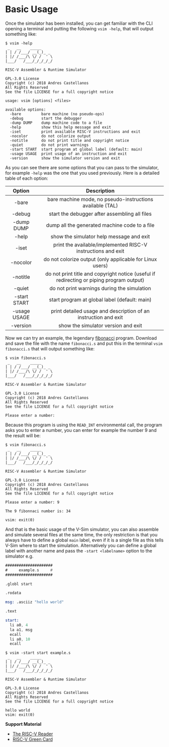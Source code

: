 # Basic Usage

Once the simulator has been installed, you can get familiar with the CLI opening a terminal and putting the following `vsim -help`, that will output something like:

```shell
$ vsim -help
 _   __    _____
| | / /___/ __(_)_ _
| |/ /___/\ \/ /  ' \
|___/   /___/_/_/_/_/

RISC-V Assembler & Runtime Simulator

GPL-3.0 License
Copyright (c) 2018 Andres Castellanos
All Rights Reserved
See the file LICENSE for a full copyright notice

usage: vsim [options] <files>

available options:
  -bare         bare machine (no pseudo-ops)
  -debug        start the debugger
  -dump DUMP    dump machine code to a file
  -help         show this help message and exit
  -iset         print available RISC-V instructions and exit
  -nocolor      do not colorize output
  -notitle      do not print title and copyright notice
  -quiet        do not print warnings
  -start START  start program at global label (default: main)
  -usage USAGE  print usage of an instruction and exit
  -version      show the simulator version and exit
```

As you can see there are some options that you can pass to the simulator, for example `-help` was the
one that you used previously. Here is a detailed table of each option:

|    Option    |                                        Description                                       |
|:------------:|:----------------------------------------------------------------------------------------:|
|     -bare    |                 bare machine mode, no pseudo-instructions available (TAL)                |
|    -debug    |                       start the debugger after assembling all files                      |
|  -dump DUMP  |                       dump all the generated machine code to a file                      |
|     -help    |                         show the simulator help message and exit                         |
|     -iset    |               print the available/implemented RISC-V instructions and exit               |
|   -nocolor   |                 do not colorize output (only applicable for Linux users)                 |
|   -notitle   | do not print title and copyright notice (useful if redirecting or piping program output) |
|    -quiet    |                        do not print warnings during the simulation                       |
| -start START |                       start program at global label (default: main)                      |
| -usage USAGE |              print detailed usage and description of an instruction and exit             |
|   -version   |                            show the simulator version and exit                           |

Now we can try an example, the legendary [fibonacci](https://raw.githubusercontent.com/andrescv/VSim/master/examples/fibonacci.s) program. Download and save the file with the name `fibonacci.s` and put this in the terminal `vsim fibonacci.s` that will output something like:

```shell
$ vsim fibonacci.s
 _   __    _____
| | / /___/ __(_)_ _
| |/ /___/\ \/ /  ' \
|___/   /___/_/_/_/_/

RISC-V Assembler & Runtime Simulator

GPL-3.0 License
Copyright (c) 2018 Andres Castellanos
All Rights Reserved
See the file LICENSE for a full copyright notice

Please enter a number:
```

Because this program is using the `READ_INT` environmental call, the program asks you to enter a number, you can enter for example the number 9 and the result will be:


```shell
$ vsim fibonacci.s
 _   __    _____
| | / /___/ __(_)_ _
| |/ /___/\ \/ /  ' \
|___/   /___/_/_/_/_/

RISC-V Assembler & Runtime Simulator

GPL-3.0 License
Copyright (c) 2018 Andres Castellanos
All Rights Reserved
See the file LICENSE for a full copyright notice

Please enter a number: 9

The 9 fibonnaci number is: 34

vsim: exit(0)
```

And that is the basic usage of the V-Sim simulator, you can also assemble and simulate several files at the same time, the only restriction is that you always have to define a global `main` label, even if it is a single file as this tells V-Sim where to start the simulation. Alternatively you can define a global label with another name and pass the `-start <labelname>` option to the simulator e.g.

```asm
#####################
#     example.s     #
#####################

.globl start

.rodata

msg: .asciiz "hello world"

.text

start:
  li a0, 4
  la a1, msg
  ecall
  li a0, 10
  ecall
```

```shell
$ vsim -start start example.s
 _   __    _____
| | / /___/ __(_)_ _
| |/ /___/\ \/ /  ' \
|___/   /___/_/_/_/_/

RISC-V Assembler & Runtime Simulator

GPL-3.0 License
Copyright (c) 2018 Andres Castellanos
All Rights Reserved
See the file LICENSE for a full copyright notice

hello world
vsim: exit(0)
```

**Support Material**

* [The RISC-V Reader](#)
* [RISC-V Green Card](#)
